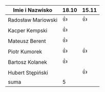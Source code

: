 Imie i Nazwisko  | 18.10 | 15.11 |
---------------- | ----- | ----- |
Radosław Mariowski | :+1: | :+1: |
Kacper Kempski | :+1: ||
Mateusz Berent | :+1: ||
Piotr Kumorek	 | :+1:	| :+1: |   	
Bartosz Kolanek	 | :+1:	| 
Hubert Stępiński |     | :+1:|
suma             | 5   ||
